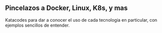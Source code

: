 ## Pincelazos a Docker, Linux, K8s, y mas

Katacodes para dar a conocer el uso de cada tecnologia en particular, con ejemplos sencillos de entender.
